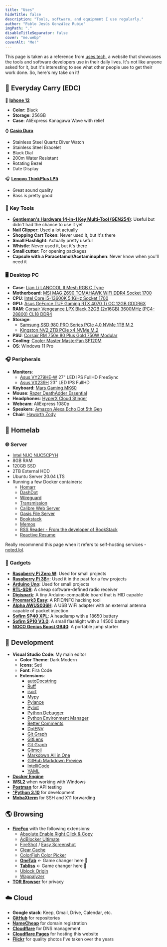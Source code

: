 ```yaml
---
title: "Uses"
hideTitle: false
description: "Tools, software, and equipment I use regularly."
author: "Pablo Jesús González Rubio"
imgPath: "."
disableTitleSeparator: false
cover: "me.webp"
coverAlt: "Me!"
---
```


This page is taken as a reference from [uses.tech](https://uses.tech/), a website that showcases the tools and software developers use in their daily lives. It's not like anyone asked for it, but it's interesting to see what other people use to get their work done. So, here's my take on it!

## 🎒 **Everyday Carry (EDC)**

📱 [**Iphone 12**](https://www.apple.com/es/shop/product/FGJG3QL/A/iphone-12-256-gb-reacondicionado-negro-libre)

* **Color**: Black
* **Storage**: 256GB
* **Case**: AliExpress Kanagawa Wave with relief

⌚ [**Casio Duro**](https://www.casio.com/intl/watches/casio/product.MDV-107D-1A1V/)

* Stainless Steel Quartz Diver Watch
* Stainless Steel Bracelet
* Black Dial
* 200m Water Resistant
* Rotating Bezel
* Date Display

🎧 [**Lenovo ThinkPlus LP5**](https://youtu.be/A-_nsnpLuko)

* Great sound quality
* Bass is pretty good

### 🔑 **Key Tools**

* [**Gentleman's Hardware 14-in-1 Key Multi-Tool (GEN254)**](https://www.amazon.es/Gentlemans-Hardware-multiherramienta-titanio-GEN254/dp/B078YMN9MH): Useful but didn't had the chance to use it yet
* **Nail Clipper**: Used a lot actually
* **Shopping Cart Token**: Never used it, but it's there
* **Small Flashlight**: Actually pretty useful
* **Whistle**: Never used it, but it's there
* **Small cutter**: For opening packages
* **Capsule with a Paracetamol/Acetaminophen**: Never know when you'll need it

### 🖥️ **Desktop PC**
  
* **Case**: [Lian Li LANCOOL II Mesh RGB C Type](https://lian-li.com/product/lancool-ii-mesh-rgb)
* **Motherboard**: [MSI MAG Z690 TOMAHAWK WIFI DDR4 Socket 1700]((https://es.msi.com/Motherboard/MAG-Z690-TOMAHAWK-WIFI-DDR4))
* **CPU**: [Intel Core i5-13600K 5.1GHz Socket 1700]((https://www.intel.com/content/www/us/en/products/sku/230493/intel-core-i513600k-processor-24m-cache-up-to-5-10-ghz/specifications.html))
* **GPU**: [Asus GeForce TUF Gaming RTX 4070 Ti OC 12GB GDDR6X]((https://www.asus.com/motherboards-components/graphics-cards/tuf-gaming/tuf-rtx4070ti-o12g-gaming/))
* **RAM**: [Corsair Vengeance LPX Black 32GB (2x16GB) 3600MHz (PC4-28800) CL18 DDR4]((https://www.corsair.com/us/en/p/memory/cmk32gx4m2d3600c18/vengeancea-lpx-32gb-2-x-16gb-ddr4-dram-3600mhz-c18-memory-kit-black-cmk32gx4m2d3600c18))
* **Storage**:
  * [Samsung SSD 980 PRO Series PCIe 4.0 NVMe 1TB M.2](https://www.samsung.com/es/memory-storage/nvme-ssd/980-pro-pcle-4-0-nvme-m-2-ssd-1tb-mz-v8p1t0bw/)
  * [Kingston NV2 2TB PCIe x4 NVMe M.2](https://www.kingston.com/en/ssd/nv2-nvme-pcie-ssd?capacity=2tb)
* **PSU**: [Corsair RM 750e 80 Plus Gold 750W Modular](https://www.corsair.com/eu/es/p/psu/cp-9020195-eu/rm-series-rm750-750-watt-80-plus-gold-certified-fully-modular-psu-eu-cp-9020195-eu)
* **Cooling**: [Cooler Master MasterFan SF120M](https://www.coolermaster.com/en-global/products/masterfan-sf120m/)
* **OS**: Windows 11 Pro

### 🎧 **Peripherals**

* **Monitors**:
  * [Asus VY279HE-W](https://www.asus.com/displays-desktops/monitors/eye-care/vy279he-w/) 27" LED IPS FullHD FreeSync
  * [Asus VX239H](https://www.asus.com/es/displays-desktops/monitors/eye-care/vx239h/) 23" LED IPS FullHD
* **Keyboard**: [Mars Gaming MK60](https://es.marsgaming.eu/es/teclados/teclado-gaming-mecanico-mk60_mk60bes)
* **Mouse**: [Razer DeathAdder Essential](https://www.razer.com/es-es/gaming-mice/razer-deathadder-essential)
* **Headphones**: [HyperX Cloud Stinger](https://row.hyperx.com/products/hyperx-cloud-stinger)
* **Webcam**: AliExpress 1080p
* **Speakers**: [Amazon Alexa Echo Dot 5th Gen](https://www.amazon.es/echo-dot-2022/dp/B09B8RF4PY)
* **Chair**: [Haworth Zody](https://www.haworth.com/eu/es/productos/sillas-de-trabajo/zody-1.html)

## 🧪 **Homelab**

### 🌐 **Server**

* [Intel NUC NUC5CPYH](https://www.intel.com/content/www/us/en/products/sku/85254/intel-nuc-kit-nuc5cpyh/specifications.html)
* 8GB RAM
* 120GB SSD
* 2TB External HDD
* Ubuntu Server 20.04 LTS
* Running a few Docker containers:
  * [Homarr](https://homarr.dev/)
  * [DashDot](https://getdashdot.com/)
  * [Wireguard](https://github.com/wg-easy/wg-easy)
  * [Transmission](https://docs.linuxserver.io/images/docker-transmission/)
  * [Calibre Web Server](https://github.com/janeczku/calibre-web)
  * [Oasis File Server](https://github.com/machengim/oasis)
  * [Bookstack](https://www.bookstackapp.com/)
  * [Memos](https://www.usememos.com/)
  * [RSS Reader - From the developer of BookStack](https://github.com/ssddanbrown/rss)
  * [Reactive Resume](https://rxresu.me/)

Really recommend this page when it refers to self-hosting services - [noted.lol](https://noted.lol/).

### 🔧 **Gadgets**

* [**Raspberry Pi Zero W**](https://www.raspberrypi.com/products/raspberry-pi-zero-w/): Used for small projects
* [**Raspberry Pi 3B+**](https://www.raspberrypi.com/products/raspberry-pi-3-model-b-plus/): Used it in the past for a few projects
* [**Arduino Uno**](https://store.arduino.cc/products/arduino-uno-rev3): Used for small projects
* [**RTL-SDR**](https://www.rtl-sdr.com/): A cheap software-defined radio receiver
* [**Digispark**](https://www.az-delivery.de/en/products/digispark-board): A tiny Arduino-compatible board that is HID capable
* [**Proxmark3 Easy**](https://proxmark.com/proxmark-3-hardware/proxmark-3-easy): A RFID/NFC hacking tool
* [**Alpha AWUS036H**](https://www.tienda-alfanetwork.com/alfa-network-awus036h.php): A USB WiFi adapter with an external antenna capable of packet injection
* [**Sofirn SP40 XPL**](https://www.sofirnlight.com/products/sofirn-sp40-1200-lumens-rechargeable-led-headlamp): A headlamp with a 18650 battery
* [**Sofirn SP10 V3.0**](https://1lumen.com/review/sofirn-sp10v3/): A small flashlight with a 14500 battery
* [**NOCO Genius Boost GB40**](https://no.co/gb40): A portable jump starter

## 💾 **Development**

* **Visual Studio Code**: My main editor
  * **Color Theme**: Dark Modern
  * **Icons**: Seti
  * **Font**: Fira Code
  * **Extensions**:
    * [autoDocstring](https://marketplace.visualstudio.com/items?itemName=njpwerner.autodocstring)
    * [Ruff](https://marketplace.visualstudio.com/items?itemName=astralsh.ruff)
    * [isort](https://marketplace.visualstudio.com/items?itemName=ms-python.isort)
    * [Mypy](https://marketplace.visualstudio.com/items?itemName=matangover.mypy)
    * [Pylance](https://marketplace.visualstudio.com/items?itemName=ms-python.vscode-pylance)
    * [Pylint](https://marketplace.visualstudio.com/items?itemName=ms-python.pylint)
    * [Python Debugger](https://marketplace.visualstudio.com/items?itemName=ms-python.python-debugger)
    * [Python Environment Manager](https://marketplace.visualstudio.com/items?itemName=donjayamanne.python-environment-manager)
    * [Better Comments](https://marketplace.visualstudio.com/items?itemName=aaron-bond.better-comments)
    * [DotENV](https://marketplace.visualstudio.com/items?itemName=mikestead.dotenv)
    * [Git Graph](https://marketplace.visualstudio.com/items?itemName=mhutchie.git-graph)
    * [GitLens](https://marketplace.visualstudio.com/items?itemName=eamodio.gitlens)
    * [Git Graph](https://marketplace.visualstudio.com/items?itemName=mhutchie.git-graph)
    * [Gitmoji](https://marketplace.visualstudio.com/items?itemName=seatonjiang.gitmoji-vscode)
    * [Markdown All in One](https://marketplace.visualstudio.com/items?itemName=yzhang.markdown-all-in-one)
    * [GitHub Markdown Preview](https://marketplace.visualstudio.com/items?itemName=bierner.github-markdown-preview)
    * [IntelliCode](https://marketplace.visualstudio.com/items?itemName=VisualStudioExptTeam.vscodeintellicode)
    * [YAML](https://marketplace.visualstudio.com/items?itemName=redhat.vscode-yaml)
* [**Docker Engine**](https://docs.docker.com/engine/)
* [**WSL2**](https://learn.microsoft.com/en-us/windows/wsl/install) when working with Windows
* [**Postman**](https://www.postman.com/) for API testing
* [**^Python 3.10**](https://www.python.org/) for development
* [**MobaXterm**](https://mobaxterm.mobatek.net/) for SSH and X11 forwarding

## 🌎 **Browsing**

* [**FireFox**](https://www.mozilla.org/en-US/firefox/new/) with the following extensions:
  * [Absolute Enable Right Click & Copy](https://addons.mozilla.org/es/firefox/addon/absolute-enable-right-click)
  * [AdBlocker Ultimate](https://adblockultimate.net/)
  * [FireShot](https://getfireshot.com/) / [Easy Screenshot](https://addons.mozilla.org/en-US/firefox/addon/easyscreenshot/)
  * [Clear Cache](https://addons.mozilla.org/es/firefox/addon/clearcache)
  * [ColorFish Color Picker](https://ui.vision/colorfish)
  * [**OneTab**](https://www.one-tab.com/) <- Game changer here 🤯
  * [**Tabliss**](https://tabliss.io/) <- Game changer here 🤯
  * [Ublock Origin](https://ublockorigin.com/)
  * [Wappalyzer](https://www.wappalyzer.com/)
* [**TOR Browser**](https://www.torproject.org/download/) for privacy

## ☁️ **Cloud**

* **Google stack**: Keep, Gmail, Drive, Calendar, etc.
* [**GitHub**](https://github.com) for repositories
* [**NameCheap**](https://www.namecheap.com/) for domain registration
* [**Cloudflare**](https://www.cloudflare.com) for DNS management
* [**Cloudflare Pages**](https://pages.cloudflare.com/) for hosting this website
* [**Flickr**](https://www.flickr.com/) for quality photos I've taken over the years
